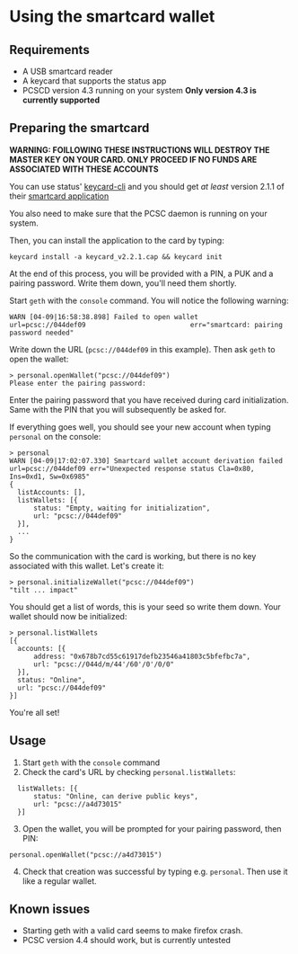 # Using the smartcard wallet

## Requirements

  * A USB smartcard reader
  * A keycard that supports the status app
  * PCSCD version 4.3 running on your system **Only version 4.3 is currently supported**

## Preparing the smartcard

  **WARNING: FOILLOWING THESE INSTRUCTIONS WILL DESTROY THE MASTER KEY ON YOUR CARD. ONLY PROCEED IF NO FUNDS ARE ASSOCIATED WITH THESE ACCOUNTS**

  You can use status' [keycard-cli](https://github.com/status-im/keycard-cli) and you should get _at least_ version 2.1.1 of their [smartcard application](https://github.com/status-im/status-keycard/releases/download/2.2.1/keycard_v2.2.1.cap)

  You also need to make sure that the PCSC daemon is running on your system.

  Then, you can install the application to the card by typing:

  ```
  keycard install -a keycard_v2.2.1.cap && keycard init
  ```

  At the end of this process, you will be provided with a PIN, a PUK and a pairing password. Write them down, you'll need them shortly.

  Start `geth` with the `console` command. You will notice the following warning:

  ```
  WARN [04-09|16:58:38.898] Failed to open wallet                    url=pcsc://044def09                          err="smartcard: pairing password needed"
  ```

  Write down the URL (`pcsc://044def09` in this example). Then ask `geth` to open the wallet:

  ```
  > personal.openWallet("pcsc://044def09")
  Please enter the pairing password:
  ```

  Enter the pairing password that you have received during card initialization. Same with the PIN that you will subsequently be
  asked for.
  
  If everything goes well, you should see your new account when typing `personal` on the console:

  ```
  > personal
  WARN [04-09|17:02:07.330] Smartcard wallet account derivation failed url=pcsc://044def09 err="Unexpected response status Cla=0x80, Ins=0xd1, Sw=0x6985"
  {
    listAccounts: [],
    listWallets: [{
        status: "Empty, waiting for initialization",
        url: "pcsc://044def09"
    }],
    ...
  }
  ```

  So the communication with the card is working, but there is no key associated with this wallet. Let's create it:

  ```
  > personal.initializeWallet("pcsc://044def09")
  "tilt ... impact"
  ```

  You should get a list of words, this is your seed so write them down. Your wallet should now be initialized:

  ```
  > personal.listWallets
  [{
    accounts: [{
        address: "0x678b7cd55c61917defb23546a41803c5bfefbc7a",
        url: "pcsc://044d/m/44'/60'/0'/0/0"
    }],
    status: "Online",
    url: "pcsc://044def09"
  }]
  ```

  You're all set!

## Usage

  1. Start `geth` with the `console` command
  2. Check the card's URL by checking `personal.listWallets`:

```
  listWallets: [{
      status: "Online, can derive public keys",
      url: "pcsc://a4d73015"
  }]
```

  3. Open the wallet, you will be prompted for your pairing password, then PIN:

```
personal.openWallet("pcsc://a4d73015")
```

  4. Check that creation was successful by typing e.g. `personal`. Then use it like a regular wallet.

## Known issues

  * Starting geth with a valid card seems to make firefox crash.
  * PCSC version 4.4 should work, but is currently untested
